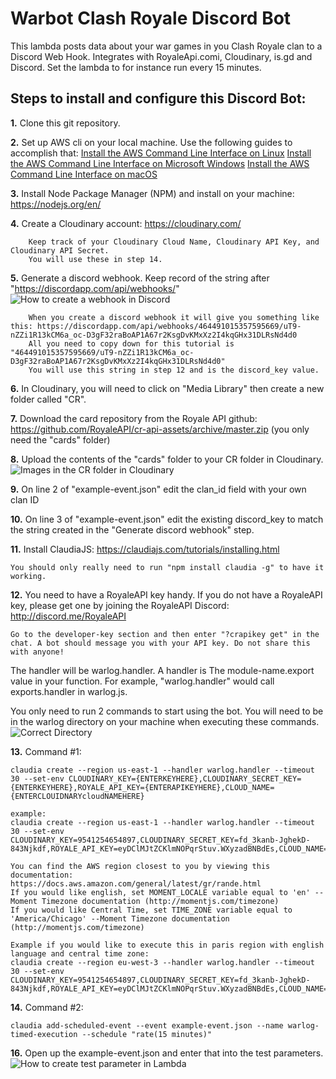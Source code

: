 Warbot Clash Royale Discord Bot
================
This lambda posts data about your war games in you Clash Royale clan to a Discord Web Hook. Integrates with RoyaleApi.comi, Cloudinary, is.gd and Discord.
Set the lambda to for instance run every 15 minutes. 

Steps to install and configure this Discord Bot:
-----------

**1.** Clone this git repository.

**2.** Set up AWS cli on your local machine. Use the following guides to accomplish that:
	[Install the AWS Command Line Interface on Linux](https://docs.aws.amazon.com/cli/latest/userguide/awscli-install-linux.html)
	[Install the AWS Command Line Interface on Microsoft Windows](https://docs.aws.amazon.com/cli/latest/userguide/awscli-install-windows.html)
	[Install the AWS Command Line Interface on macOS](https://docs.aws.amazon.com/cli/latest/userguide/cli-install-macos.html)

**3.** Install Node Package Manager (NPM) and install on your machine: https://nodejs.org/en/

**4.** Create a Cloudinary account: https://cloudinary.com/

		Keep track of your Cloudinary Cloud Name, Cloudinary API Key, and Cloudinary API Secret.
		You will use these in step 14.

**5.** Generate a discord webhook. Keep record of the string after "https://discordapp.com/api/webhooks/"
![How to create a webhook in Discord](https://i.imgur.com/0u4XAYv.gif)
	
		When you create a discord webhook it will give you something like this: https://discordapp.com/api/webhooks/464491015357595669/uT9-nZZi1R13kCM6a_oc-D3gF32raBoAP1A67r2KsgDvKMxXz2I4kqGHx31DLRsNd4d0
		All you need to copy down for this tutorial is "464491015357595669/uT9-nZZi1R13kCM6a_oc-D3gF32raBoAP1A67r2KsgDvKMxXz2I4kqGHx31DLRsNd4d0"
		You will use this string in step 12 and is the discord_key value.
		
	
**6.** In Cloudinary, you will need to click on "Media Library" then create a new folder called "CR".


**7.** Download the card repository from the Royale API github: https://github.com/RoyaleAPI/cr-api-assets/archive/master.zip (you only need the "cards" folder)


**8.** Upload the contents of the "cards" folder to your CR folder in Cloudinary.
![Images in the CR folder in Cloudinary](https://i.imgur.com/gvzPR4G.png)

		
**9.** On line 2 of "example-event.json" edit the clan_id field with your own clan ID


**10.** On line 3 of "example-event.json" edit the existing discord_key to match the string created in the "Generate discord webhook" step.


**11.** Install ClaudiaJS: https://claudiajs.com/tutorials/installing.html


	You should only really need to run "npm install claudia -g" to have it working.


**12.** You need to have a RoyaleAPI key handy. If you do not have a RoyaleAPI key, please get one by joining the RoyaleAPI Discord: http://discord.me/RoyaleAPI


	Go to the developer-key section and then enter "?crapikey get" in the chat. A bot should message you with your API key. Do not share this with anyone!



The handler will be warlog.handler. A handler is The module-name.export value in your function. For example, "warlog.handler" would call exports.handler in warlog.js.


You only need to run 2 commands to start using the bot. You will need to be in the warlog directory on your machine when executing these commands.
![Correct Directory](https://i.imgur.com/FZX1TH6.png)


**13.** Command #1:
```
claudia create --region us-east-1 --handler warlog.handler --timeout 30 --set-env CLOUDINARY_KEY={ENTERKEYHERE},CLOUDINARY_SECRET_KEY={ENTERKEYHERE},ROYALE_API_KEY={ENTERAPIKEYHERE},CLOUD_NAME={ENTERCLOUIDNARYcloudNAMEHERE}
```

	example:
	claudia create --region us-east-1 --handler warlog.handler --timeout 30 --set-env CLOUDINARY_KEY=9541254654897,CLOUDINARY_SECRET_KEY=fd_3kanb-JghekD-843Njkdf,ROYALE_API_KEY=eyDClMJtZCKlmNOPqrStuv.WXyzadBNBdEs,CLOUD_NAME=fullartfoto,MOMENT_LOCALE='nb',TIME_ZONE='Europe/Oslo'
	
	You can find the AWS region closest to you by viewing this documentation: https://docs.aws.amazon.com/general/latest/gr/rande.html
	If you would like english, set MOMENT_LOCALE variable equal to 'en' --Moment Timezone documentation (http://momentjs.com/timezone)
	If you would like Central Time, set TIME_ZONE variable equal to 'America/Chicago' --Moment Timezone documentation (http://momentjs.com/timezone)
	
	Example if you would like to execute this in paris region with english language and central time zone:
	claudia create --region eu-west-3 --handler warlog.handler --timeout 30 --set-env CLOUDINARY_KEY=9541254654897,CLOUDINARY_SECRET_KEY=fd_3kanb-JghekD-843Njkdf,ROYALE_API_KEY=eyDClMJtZCKlmNOPqrStuv.WXyzadBNBdEs,CLOUD_NAME=fullartfoto,MOMENT_LOCALE='en',TIME_ZONE='America/Chicago'
	



**14.** Command #2:
```
claudia add-scheduled-event --event example-event.json --name warlog-timed-execution --schedule "rate(15 minutes)"
```

**16.** Open up the example-event.json and enter that into the test parameters.
![How to create test parameter in Lambda](https://i.imgur.com/fKkNSuo.gif)